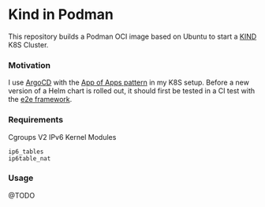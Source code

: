 # Kind in Podman

This repository builds a Podman OCI image based on Ubuntu to start a [KIND](https://kind.sigs.k8s.io/) K8S Cluster.

### Motivation

I use [ArgoCD](https://argo-cd.readthedocs.io/en/stable/) with the [App of Apps pattern](https://argo-cd.readthedocs.io/en/stable/operator-manual/cluster-bootstrapping/) in my K8S setup. Before a new version of a Helm chart is rolled out, it should first be tested in a CI test with the [e2e framework](https://github.com/kubernetes-sigs/e2e-framework).

### Requirements

Cgroups V2
IPv6 Kernel Modules
```
ip6_tables
ip6table_nat
```

### Usage
@TODO
